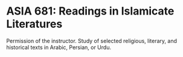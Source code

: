 # ASIA 681: Readings in Islamicate Literatures

Permission of the instructor. Study of selected religious, literary, and historical texts in Arabic, Persian, or Urdu.